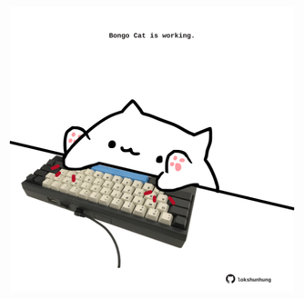 <!-- built at 28/05/2024, 20:00:48 UTC -->
<p align="center">
  <img width="500" height="500" src="./ReadmeImage.svg">
</p>
